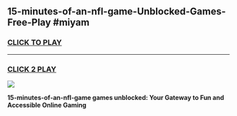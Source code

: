 
## 15-minutes-of-an-nfl-game-Unblocked-Games-Free-Play #miyam
<h3>
<a href="https://us.freeplayer.one?title=15-minutes-of-an-nfl-game&ref=9M">CLICK TO PLAY</a></h3>
<hr>

<h3>
<a href="https://us.freeplayer.one?title=15-minutes-of-an-nfl-game&ref=9M">CLICK 2 PLAY</a>
  
</h3>

<a href="https://us.freeplayer.one?title=15-minutes-of-an-nfl-game&ref=9M"><img src="https://clearcache.store/games.png"></a>


**15-minutes-of-an-nfl-game games unblocked: Your Gateway to Fun and Accessible Online Gaming**
